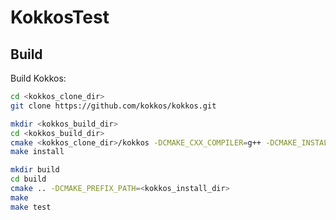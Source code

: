 # KokkosTest

## Build

Build Kokkos:

```sh
cd <kokkos_clone_dir>
git clone https://github.com/kokkos/kokkos.git

mkdir <kokkos_build_dir>
cd <kokkos_build_dir>
cmake <kokkos_clone_dir>/kokkos -DCMAKE_CXX_COMPILER=g++ -DCMAKE_INSTALL_PREFIX=<kokkos_install_dir>
make install
```

```sh
mkdir build
cd build
cmake .. -DCMAKE_PREFIX_PATH=<kokkos_install_dir>
make
make test
```

